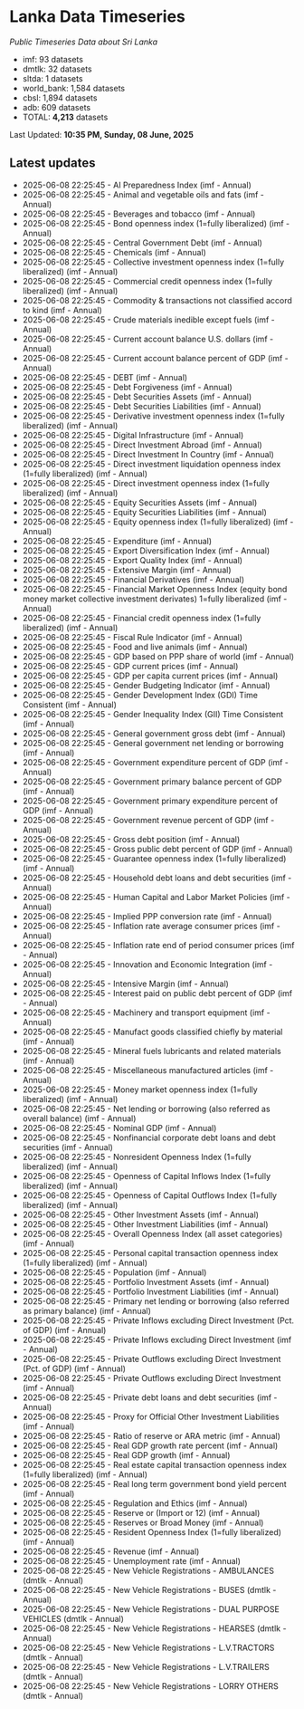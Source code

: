 # Lanka Data Timeseries
*Public Timeseries Data about Sri Lanka*

* imf: 93 datasets
* dmtlk: 32 datasets
* sltda: 1 datasets
* world_bank: 1,584 datasets
* cbsl: 1,894 datasets
* adb: 609 datasets
* TOTAL: **4,213** datasets

Last Updated: **10:35 PM, Sunday, 08 June, 2025**

## Latest updates

* 2025-06-08 22:25:45 - AI Preparedness Index (imf - Annual)
* 2025-06-08 22:25:45 - Animal and vegetable oils and fats (imf - Annual)
* 2025-06-08 22:25:45 - Beverages and tobacco (imf - Annual)
* 2025-06-08 22:25:45 - Bond openness index (1=fully liberalized) (imf - Annual)
* 2025-06-08 22:25:45 - Central Government Debt (imf - Annual)
* 2025-06-08 22:25:45 - Chemicals (imf - Annual)
* 2025-06-08 22:25:45 - Collective investment openness index (1=fully liberalized) (imf - Annual)
* 2025-06-08 22:25:45 - Commercial credit openness index (1=fully liberalized) (imf - Annual)
* 2025-06-08 22:25:45 - Commodity & transactions not classified accord to kind (imf - Annual)
* 2025-06-08 22:25:45 - Crude materials inedible except fuels (imf - Annual)
* 2025-06-08 22:25:45 - Current account balance U.S. dollars (imf - Annual)
* 2025-06-08 22:25:45 - Current account balance percent of GDP (imf - Annual)
* 2025-06-08 22:25:45 - DEBT (imf - Annual)
* 2025-06-08 22:25:45 - Debt Forgiveness (imf - Annual)
* 2025-06-08 22:25:45 - Debt Securities Assets (imf - Annual)
* 2025-06-08 22:25:45 - Debt Securities Liabilities (imf - Annual)
* 2025-06-08 22:25:45 - Derivative investment openness index (1=fully liberalized) (imf - Annual)
* 2025-06-08 22:25:45 - Digital Infrastructure (imf - Annual)
* 2025-06-08 22:25:45 - Direct Investment Abroad (imf - Annual)
* 2025-06-08 22:25:45 - Direct Investment In Country (imf - Annual)
* 2025-06-08 22:25:45 - Direct investment liquidation openness index (1=fully liberalized) (imf - Annual)
* 2025-06-08 22:25:45 - Direct investment openness index (1=fully liberalized) (imf - Annual)
* 2025-06-08 22:25:45 - Equity Securities Assets (imf - Annual)
* 2025-06-08 22:25:45 - Equity Securities Liabilities (imf - Annual)
* 2025-06-08 22:25:45 - Equity openness index (1=fully liberalized) (imf - Annual)
* 2025-06-08 22:25:45 - Expenditure (imf - Annual)
* 2025-06-08 22:25:45 - Export Diversification Index (imf - Annual)
* 2025-06-08 22:25:45 - Export Quality Index (imf - Annual)
* 2025-06-08 22:25:45 - Extensive Margin (imf - Annual)
* 2025-06-08 22:25:45 - Financial Derivatives (imf - Annual)
* 2025-06-08 22:25:45 - Financial Market Openness Index (equity bond money market collective investment derivates) 1=fully liberalized (imf - Annual)
* 2025-06-08 22:25:45 - Financial credit openness index (1=fully liberalized) (imf - Annual)
* 2025-06-08 22:25:45 - Fiscal Rule Indicator (imf - Annual)
* 2025-06-08 22:25:45 - Food and live animals (imf - Annual)
* 2025-06-08 22:25:45 - GDP based on PPP share of world (imf - Annual)
* 2025-06-08 22:25:45 - GDP current prices (imf - Annual)
* 2025-06-08 22:25:45 - GDP per capita current prices (imf - Annual)
* 2025-06-08 22:25:45 - Gender Budgeting Indicator (imf - Annual)
* 2025-06-08 22:25:45 - Gender Development Index (GDI) Time Consistent (imf - Annual)
* 2025-06-08 22:25:45 - Gender Inequality Index (GII) Time Consistent (imf - Annual)
* 2025-06-08 22:25:45 - General government gross debt (imf - Annual)
* 2025-06-08 22:25:45 - General government net lending or borrowing (imf - Annual)
* 2025-06-08 22:25:45 - Government expenditure percent of GDP (imf - Annual)
* 2025-06-08 22:25:45 - Government primary balance percent of GDP (imf - Annual)
* 2025-06-08 22:25:45 - Government primary expenditure percent of GDP (imf - Annual)
* 2025-06-08 22:25:45 - Government revenue percent of GDP (imf - Annual)
* 2025-06-08 22:25:45 - Gross debt position (imf - Annual)
* 2025-06-08 22:25:45 - Gross public debt percent of GDP (imf - Annual)
* 2025-06-08 22:25:45 - Guarantee openness index (1=fully liberalized) (imf - Annual)
* 2025-06-08 22:25:45 - Household debt loans and debt securities (imf - Annual)
* 2025-06-08 22:25:45 - Human Capital and Labor Market Policies (imf - Annual)
* 2025-06-08 22:25:45 - Implied PPP conversion rate (imf - Annual)
* 2025-06-08 22:25:45 - Inflation rate average consumer prices (imf - Annual)
* 2025-06-08 22:25:45 - Inflation rate end of period consumer prices (imf - Annual)
* 2025-06-08 22:25:45 - Innovation and Economic Integration (imf - Annual)
* 2025-06-08 22:25:45 - Intensive Margin (imf - Annual)
* 2025-06-08 22:25:45 - Interest paid on public debt percent of GDP (imf - Annual)
* 2025-06-08 22:25:45 - Machinery and transport equipment (imf - Annual)
* 2025-06-08 22:25:45 - Manufact goods classified chiefly by material (imf - Annual)
* 2025-06-08 22:25:45 - Mineral fuels lubricants and related materials (imf - Annual)
* 2025-06-08 22:25:45 - Miscellaneous manufactured articles (imf - Annual)
* 2025-06-08 22:25:45 - Money market openness index (1=fully liberalized) (imf - Annual)
* 2025-06-08 22:25:45 - Net lending or borrowing (also referred as overall balance) (imf - Annual)
* 2025-06-08 22:25:45 - Nominal GDP (imf - Annual)
* 2025-06-08 22:25:45 - Nonfinancial corporate debt loans and debt securities (imf - Annual)
* 2025-06-08 22:25:45 - Nonresident Openness Index (1=fully liberalized) (imf - Annual)
* 2025-06-08 22:25:45 - Openness of Capital Inflows Index (1=fully liberalized) (imf - Annual)
* 2025-06-08 22:25:45 - Openness of Capital Outflows Index (1=fully liberalized) (imf - Annual)
* 2025-06-08 22:25:45 - Other Investment Assets (imf - Annual)
* 2025-06-08 22:25:45 - Other Investment Liabilities (imf - Annual)
* 2025-06-08 22:25:45 - Overall Openness Index (all asset categories) (imf - Annual)
* 2025-06-08 22:25:45 - Personal capital transaction openness index (1=fully liberalized) (imf - Annual)
* 2025-06-08 22:25:45 - Population (imf - Annual)
* 2025-06-08 22:25:45 - Portfolio Investment Assets (imf - Annual)
* 2025-06-08 22:25:45 - Portfolio Investment Liabilities (imf - Annual)
* 2025-06-08 22:25:45 - Primary net lending or borrowing (also referred as primary balance) (imf - Annual)
* 2025-06-08 22:25:45 - Private Inflows excluding Direct Investment (Pct. of GDP) (imf - Annual)
* 2025-06-08 22:25:45 - Private Inflows excluding Direct Investment (imf - Annual)
* 2025-06-08 22:25:45 - Private Outflows excluding Direct Investment (Pct. of GDP) (imf - Annual)
* 2025-06-08 22:25:45 - Private Outflows excluding Direct Investment (imf - Annual)
* 2025-06-08 22:25:45 - Private debt loans and debt securities (imf - Annual)
* 2025-06-08 22:25:45 - Proxy for Official Other Investment Liabilities (imf - Annual)
* 2025-06-08 22:25:45 - Ratio of reserve or ARA metric (imf - Annual)
* 2025-06-08 22:25:45 - Real GDP growth rate percent (imf - Annual)
* 2025-06-08 22:25:45 - Real GDP growth (imf - Annual)
* 2025-06-08 22:25:45 - Real estate capital transaction openness index (1=fully liberalized) (imf - Annual)
* 2025-06-08 22:25:45 - Real long term government bond yield percent (imf - Annual)
* 2025-06-08 22:25:45 - Regulation and Ethics (imf - Annual)
* 2025-06-08 22:25:45 - Reserve or (Import or 12) (imf - Annual)
* 2025-06-08 22:25:45 - Reserves or Broad Money (imf - Annual)
* 2025-06-08 22:25:45 - Resident Openness Index (1=fully liberalized) (imf - Annual)
* 2025-06-08 22:25:45 - Revenue (imf - Annual)
* 2025-06-08 22:25:45 - Unemployment rate (imf - Annual)
* 2025-06-08 22:25:45 - New Vehicle Registrations - AMBULANCES (dmtlk - Annual)
* 2025-06-08 22:25:45 - New Vehicle Registrations - BUSES (dmtlk - Annual)
* 2025-06-08 22:25:45 - New Vehicle Registrations - DUAL PURPOSE VEHICLES (dmtlk - Annual)
* 2025-06-08 22:25:45 - New Vehicle Registrations - HEARSES (dmtlk - Annual)
* 2025-06-08 22:25:45 - New Vehicle Registrations - L.V.TRACTORS (dmtlk - Annual)
* 2025-06-08 22:25:45 - New Vehicle Registrations - L.V.TRAILERS (dmtlk - Annual)
* 2025-06-08 22:25:45 - New Vehicle Registrations - LORRY OTHERS (dmtlk - Annual)